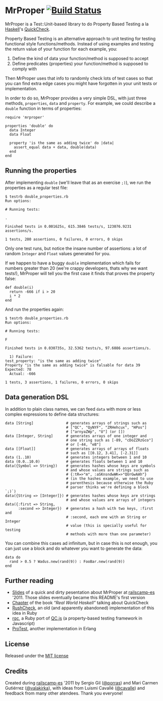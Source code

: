 # MrProper [![Build Status](https://secure.travis-ci.org/porras/mrproper.png)](http://travis-ci.org/porras/mrproper)

MrProper is a Test::Unit-based library to do Property Based Testing a la [Haskell](http://haskell.org/haskellwiki/Haskell)'s [QuickCheck](http://hackage.haskell.org/package/QuickCheck).

Property Based Testing is an alternative approach to unit testing for testing functional style functions/methods. Instead of using examples and testing the return value of your function for each example, you:

1. Define the kind of data your function/method is supposed to accept
2. Define predicates (properties) your function/method is supposed to comply with

Then MrProper uses that info to randomly check lots of test cases so that you can find extra edge cases you might have forgotten in your unit tests or implementation.

In order to do so, MrProper provides a very simple DSL, with just three methods, `properties`, `data` and `property`. For example, we could describe a `double` function in terms of properties:

    require 'mrproper'
    
    properties 'double' do
      data Integer
      data Float
      
      property 'is the same as adding twice' do |data|
        assert_equal data + data, double(data)
      end
    end

## Running the properties

After implementing `double` (we'll leave that as an exercise `;)`), we run the properties as a regular test file:

    $ testrb double_properties.rb
    Run options: 

    # Running tests:

    .

    Finished tests in 0.001625s, 615.3846 tests/s, 123076.9231 assertions/s.

    1 tests, 200 assertions, 0 failures, 0 errors, 0 skips
    
Only one test runs, but notice the insane number of assertions: a lot of random `Integer` and `Float` values generated for you.

If we happen to have a buggy `double` implementation which fails for numbers greater than 20 (we're crappy developers, thats why we want tests!), MrProper will tell you the first case it finds that proves the property false:

    def double(i)
      return -666 if i > 20
      i * 2
    end

And run the properties again:

    $ testrb double_properties.rb
    Run options: 

    # Running tests:

    F

    Finished tests in 0.030735s, 32.5362 tests/s, 97.6086 assertions/s.

      1) Failure:
    test_property: "is the same as adding twice"
    Property "is the same as adding twice" is falsable for data 39
    Expected: 78
      Actual: -666

    1 tests, 3 assertions, 1 failures, 0 errors, 0 skips
    
## Data generation DSL

In addition to plain class names, we can feed `data` with more or less complex expressions to define data structures:

    data [String]               # generates arrays of strings such as
                                # ["QC", "QyNYF", "ZRHehcux", "HPos"]
                                # ["arnyaZWp", "U"] (or [])
    data [Integer, String]      # generates arrays of one integer and
                                # one string such as [-89, "cDoZZRzGco"]
                                # or [-44, "eB"]
    data [[Float]]              # generates arrays of arrays of floats
                                # such as [[0.12, 3.41], [-2.31]]
    data (1..10)                # generates integers between 1 and 10
    data (0.0..10.0)            # generates floats between 1 and 10
    data({Symbol => String})    # generates hashes whose keys are symbols
                                # and whose values are strings such as
                                # {:tR=>"m", :aSKnsndwWK=>"QUrGwAAh"}
                                # (in the hashes example, we need to use
                                # parenthesis because otherwise the Ruby
                                # parser thinks we're defining a block `;)`)
    data({String => [Integer]}) # generates hashes whose keys are strings
                                # and whose values are arrays of integers
    data({:first => String,
          :second => Integer})  # generates a hash with two keys, :first and
                                # :second, each one with an String or Integer
                                # value (this is specially useful for testing
                                # methods with more than one parameter)

You can combine this cases ad infinitum, but in case this is not enough, you can just use a block and do whatever you want to generate the data:

    data do
      rand > 0.5 ? Wadus.new(rand(9)) : FooBar.new(rand(9))
    end

## Further reading

* [Slides](http://mrproper-railscamp.heroku.com/) of a quick and dirty pesentation about MrProper at [railscamp-es](https://rails-camp-es.jottit.com/) '2011. Those slides eventually became this README's first version
* [Chapter](http://book.realworldhaskell.org/read/testing-and-quality-assurance.html) of the book *“Real World Haskell”* talking about QuickCheck
* [RushCheck](https://github.com/IKEGAMIDaisuke/rushcheck), an old (and apparently abandoned) implementation of this idea in Ruby
* [rqc](https://github.com/seancribbs/rqc), a Ruby port of [QC.js](http://willowbend.cx/2009/12/05/qc-js-quickcheck-javascript/) (a property-based testing framework in Javascript)
* [ProTest](http://www.protest-project.eu/index.html), another implementation in Erlang

## License

Released under the [MIT license](http://github.com/porras/mrproper/blob/master/LICENSE)

## Credits

Created during [railscamp-es](https://rails-camp-es.jottit.com/) '2011 by Sergio Gil ([@porras](http://github.com/porras)) and Mari Carmen Gutiérrez ([@valakirka](http://github.com/valakirka)), with ideas from Luismi Cavallé ([@cavalle](http://github.com/cavalle)) and feedback from many other atendees. Thank you everyone!


